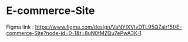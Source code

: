 # E-commerce-Site

Figma link :  https://www.figma.com/design/VaNYIXVIvDTL95QZalr15f/E-commerce-Site?node-id=0-1&t=8uN0tMZQu7ePwA3K-1
